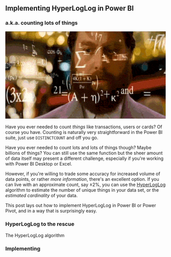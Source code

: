 ## Implementing HyperLogLog in Power BI
### a.k.a. counting lots of things

![Rainman](/uploads/cards.gif)

Have you ever needed to count _things_ like transactions, users or cards? Of course you have. Counting is naturally very straightforward in the Power BI suite, just use `DISTINCTCOUNT` and off you go.

Have you ever needed to count lots and lots of things though? Maybe billions of things? You can still use the same function but the sheer amount of data itself may present a different challenge, especially if you're working with Power BI Desktop or Excel.

However, if you're willing to trade some accuracy for increased volume of data points, or rather _more information_, there's an excellent option. If you can live with an approximate count, say ±2%, you can use the [HyperLogLog](https://en.wikipedia.org/wiki/HyperLogLog) algorithm to estimate the number of unique things in your data set, or the _estimated cardinality_ of your data.

This post lays out how to implement HyperLogLog in Power BI or Power Pivot, and in a way that is surprisingly easy.

### HyperLogLog to the rescue
The HyperLogLog algorithm

### Implementing
